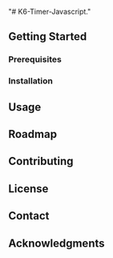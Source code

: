 "# K6-Timer-Javascript." 
<!-- GETTING STARTED -->
## Getting Started

### Prerequisites

### Installation

<!-- USAGE EXAMPLES -->
## Usage

<!-- ROADMAP -->
## Roadmap

<!-- CONTRIBUTING -->
## Contributing

<!-- LICENSE -->
## License

<!-- CONTACT -->
## Contact

<!-- ACKNOWLEDGMENTS -->
## Acknowledgments
